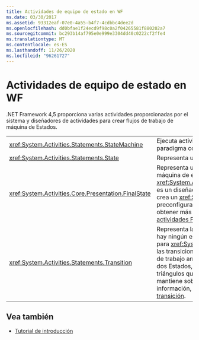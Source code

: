 ```yaml
---
title: Actividades de equipo de estado en WF
ms.date: 03/30/2017
ms.assetid: 93312eaf-07e0-4a55-b4f7-4cdbbc4dee2d
ms.openlocfilehash: dd0bfae1f24ecd9f98c0a2f04265581f880202a7
ms.sourcegitcommit: bc293b14af795e0e999e3304dd40c0222cf2ffe4
ms.translationtype: MT
ms.contentlocale: es-ES
ms.lasthandoff: 11/26/2020
ms.locfileid: "96261727"
---
```

# <a name="state-machine-activities-in-wf"></a>Actividades de equipo de estado en WF

.NET Framework 4,5 proporciona varias actividades proporcionadas por el sistema y diseñadores de actividades para crear flujos de trabajo de máquina de Estados.  
  
|||  
|-|-|  
|<xref:System.Activities.Statements.StateMachine>|Ejecuta actividades contenidas mediante el paradigma conocido de máquina de estados.|  
|<xref:System.Activities.Statements.State>|Representa un estado en un equipo de estado.|  
|<xref:System.Activities.Core.Presentation.FinalState>|Representa un estado de terminación en una máquina de estados. <xref:System.Activities.Core.Presentation.FinalState> es un diseñador de actividad que cuando se usa crea un <xref:System.Activities.Statements.State> preconfigurado como estado de terminación. Para obtener más información, vea [Diseñador de actividades FinalState](/visualstudio/workflow-designer/finalstate-activity-designer).|  
|<xref:System.Activities.Statements.Transition>|Representa la transición entre dos estados. No hay ningún elemento del **cuadro de herramientas** para <xref:System.Activities.Statements.Transition> ; las transiciones se crean en el diseñador de flujo de trabajo arrastrando y colocando una línea entre dos Estados, o colocando un estado en los triángulos que aparecen cuando un estado se mantiene sobre otro. Para obtener más información, vea [Diseñador de actividades de transición](/visualstudio/workflow-designer/transition-activity-designer).|  
  
## <a name="see-also"></a>Vea también

- [Tutorial de introducción](getting-started-tutorial.md)
